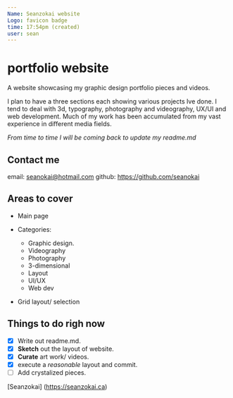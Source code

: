 ```yaml
---
Name: Seanzokai website
Logo: favicon badge
time: 17:54pm (created)
user: sean
---
```


# portfolio website

A website showcasing my graphic design portfolio pieces and videos.

I plan to have a three sections each showing various projects Ive done. I tend to deal with 3d, typography, photography and videography, UX/UI and web development. Much of my work has been accumulated from my vast experience in different media fields.

*From time to time I will be coming back to update my readme.md*

## Contact me

 email: seanokai@hotmail.com
 github: https://github.com/seanokai


 ## Areas to cover

- Main page

- Categories:
	- Graphic design.
	- Videography
	- Photography
	- 3-dimensional
	- Layout
  - UI/UX
  - Web dev

- Grid layout/ selection

## Things to do righ now
- [x] Write out readme.md.
- [x] **Sketch** out the layout of website.
- [x] **Curate** art work/ videos.
- [x] execute a *reasonable* layout and commit.
- [ ]  Add crystalized pieces.

[Seanzokai] (https://seanzokai.ca)
